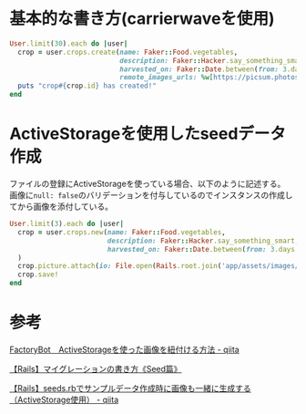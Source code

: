 # 基本的な書き方(carrierwaveを使用)

```ruby
User.limit(30).each do |user|
  crop = user.crops.create(name: Faker::Food.vegetables,
                           description: Faker::Hacker.say_something_smart,
                           harvested_on: Faker::Date.between(from: 3.days.ago, to: Date.today),
                           remote_images_urls: %w[https://picsum.photos/350/350/?random https://picsum.photos/350/350/?random])
  puts "crop#{crop.id} has created!"
end
```

# ActiveStorageを使用したseedデータ作成

ファイルの登録にActiveStorageを使っている場合、以下のように記述する。  
画像に`null: false`のバリデーションを付与しているのでインスタンスの作成してから画像を添付している。

```ruby
User.limit(3).each do |user|
  crop = user.crops.new(name: Faker::Food.vegetables,
                        description: Faker::Hacker.say_something_smart,
                        harvested_on: Faker::Date.between(from: 3.days.ago, to: Date.today)
  )
  crop.picture.attach(io: File.open(Rails.root.join('app/assets/images/400x200-crop-dummy.png')), filename: 'test.png')
  crop.save!
end
```

# 参考

[FactoryBot　ActiveStorageを使った画像を紐付ける方法 - qiita](https://qiita.com/minisera/items/c78759634a256a0b98c3)

[【Rails】マイグレーションの書き方《Seed篇》](https://www.autovice.jp/articles/121)

[【Rails】seeds.rbでサンプルデータ作成時に画像も一緒に生成する（ActiveStorage使用） - qiita](https://qiita.com/4ma9147/items/567f90194d169a23c729)